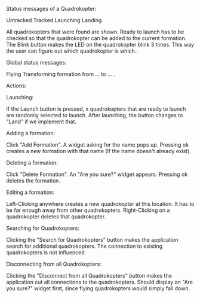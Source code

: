 Status messages of a Quadrokopter:

Untracked
Tracked
Launching
Landing

All quadrokopters that were found are shown.
Ready to launch has to be checked so that the quadrokopter can be added to the current formation.
The Blink button makes the LED on the quadrokopter blink 3 times. This way the user can figure out which quadrokopter is which..

Global status messages:

Flying
Transforming formation from ... to ... .

Actions:

Launching:

If the Launch button is pressed, x quadrokopters that are ready to launch are randomly selected to launch.
After launching, the button changes to "Land" if we implement that.

Adding a formation:

Click "Add Formation".
A widget asking for the name pops up.
Pressing ok creates a new formation with that name (If the name doesn't already exist).

Deleting a formation:

Click "Delete Formation".
An "Are you sure?" widget appears.
Pressing ok deletes the formation.

Editing a formation:

Left-Clicking anywhere creates a new quadrokopter at this location. It has to be far enough away from other quadrokopters.
Right-Clicking on a quadrokopter deletes that quadrokopter.

Searching for Quadrokopters:

Clicking the "Search for Quadrokopters" button makes the application search for additional quadrokopters. The connection to existing quadrokopters is not influenced.

Disconnecting from all Quadrokopters:

Clicking the "Disconnect from all Quadrokopters" button makes the application cut all connections to the quadrokopters. Should display an "Are you sure?" widget first, since flying quadrokopters would simply fall down.
